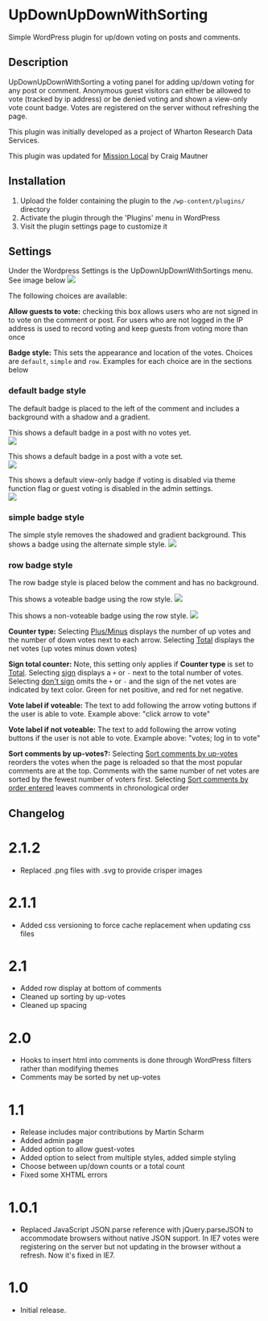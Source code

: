 # UpDownUpDownWithSorting #

Simple WordPress plugin for up/down voting on posts and comments.

## Description ##

UpDownUpDownWithSorting a voting panel for adding up/down voting
for any post or comment. Anonymous guest visitors can either be allowed to vote
(tracked by ip address) or be denied voting and shown a view-only vote count
badge. Votes are registered on the server without refreshing the page.

This plugin was initially developed as a project of Wharton Research Data Services.

This plugin was updated for [Mission Local](http://missionlocal.org) by Craig
Mautner

## Installation ##

1. Upload the folder containing the plugin to the `/wp-content/plugins/` directory
1. Activate the plugin through the 'Plugins' menu in WordPress
1. Visit the plugin settings page to customize it

## Settings ##

Under the Wordpress Settings is the UpDownUpDownWithSortings menu. See image below
![](screenshot-5.png)

The following choices are available:

**Allow guests to vote:** checking this box allows users who are not signed in
to vote on the comment or post. For users who are not logged in the IP address is
used to record voting and keep guests from voting more than once

**Badge style:** This sets the appearance and location of the votes. Choices
are `default`, `simple` and `row`. Examples for each choice are in the
sections below

### default badge style ###

The default badge is placed to the left of the comment and includes a background
with a shadow and a gradient.

This shows a default badge in a post with no votes yet.<br>
![](screenshot-1.png)

This shows a default badge in a post with a vote set.<br>
![](screenshot-2.png)

This shows a default view-only badge if voting is disabled via theme function flag or guest voting is disabled in the admin settings.<br>
![](screenshot-3.png)

### simple badge style ###

The simple style removes the shadowed and gradient background. This shows a badge using the alternate simple style.
![](screenshot-4.png)

### row badge style ###

The row badge style is placed below the comment and has no background.

This shows a voteable badge using the row style.
![](screenshot-row-vote.png)

This shows a non-voteable badge using the row style.
![](screenshot-row-no-vote.png)

**Counter type:** Selecting <u>Plus/Minus</u> displays the number of up votes and the number of down votes next to each arrow. Selecting <u>Total</u> displays the net votes (up votes minus down votes)

**Sign total counter:** Note, this setting only applies if **Counter type** is set to <u>Total</u>. Selecting <u>sign</u> displays a `+` or `-` next to the total number of votes. Selecting <u>don't sign</u> omits the `+` or `-` and the sign of the net votes are indicated by text color. Green for net positive, and red for net negative.

**Vote label if voteable:** The text to add following the arrow voting buttons if
the user is able to vote. Example above: "click arrow to vote"

**Vote label if not voteable:** The text to add following the arrow voting buttons
if the user is not able to vote. Example above: "votes; log in to vote"

**Sort comments by up-votes?:** Selecting <u>Sort comments by up-votes</u> reorders the votes when the page is reloaded so that the most popular comments are at the top. Comments with the same number of net votes are sorted by the fewest number of voters first. Selecting <u>Sort comments by order entered</u> leaves comments in chronological order

## Changelog ##

# 2.1.2 #
* Replaced .png files with .svg to provide crisper images

# 2.1.1 #
* Added css versioning to force cache replacement when updating css files

# 2.1 #
* Added row display at bottom of comments
* Cleaned up sorting by up-votes
* Cleaned up spacing

# 2.0 #
* Hooks to insert html into comments is done through WordPress filters rather than modifying themes
* Comments may be sorted by net up-votes

# 1.1 #
* Release includes major contributions by Martin Scharm
* Added admin page
* Added option to allow guest-votes
* Added option to select from multiple styles, added simple styling
* Choose between up/down counts or a total count
* Fixed some XHTML errors

# 1.0.1 #
* Replaced JavaScript JSON.parse reference with jQuery.parseJSON to accommodate browsers without native JSON support. In IE7 votes were registering on the server but not updating in the browser without a refresh. Now it's fixed in IE7.

# 1.0 #
* Initial release.